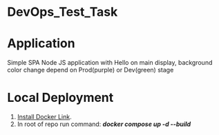 # DevOps_Test_Task
# Application

Simple SPA Node JS application with Hello on main display, background color change depend on Prod(purple) or Dev(green) stage

# Local Deployment
    
1. [Install Docker Link](https://docs.docker.com/engine/install).
2. In root of repo run command: ***docker compose up -d --build***




